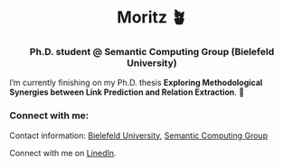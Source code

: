 
<h1 align="center">Moritz 🪴</h1>
<h3 align="center">Ph.D. student @ Semantic Computing Group (Bielefeld University)</h3>

I’m currently finishing on my Ph.D. thesis **Exploring Methodological Synergies between Link Prediction and Relation Extraction**. 🔭 



<h3 align="left">Connect with me:</h3>
<p align="left">
  
  

Contact information:
<a href="https://ekvv.uni-bielefeld.de/pers_publ/publ/PersonDetail.jsp;jsessionid=918F95BE3678C146DCAADF8DA344E065?personId=262123856">Bielefeld University</a>, <a href="https://www.uni-bielefeld.de/fakultaeten/technische-fakultaet/arbeitsgruppen/semantic-computing/team/moritz-blum/">Semantic Computing Group</a>  

Connect with me on <a href="https://www.linkedin.com/in/moritz-blum-7067061b3/" target="blank">LinedIn</a>. 


  
</p>

